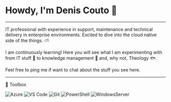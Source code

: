 # Howdy, I'm Denis Couto 👋
---

IT professional with experience in support, maintenance and technical delivery in enterprise environments. Excited to dive into the cloud native side of the things. ⛅

I am continuously learning! Here you will see what I am experimenting with from IT stuff 💾 to knowledge management 🧠 and, why not, Theology 🐟.

Feel free to ping me if want to chat about the stuff you see here.

---

🧰 Toolbox
<!--Toolbox icons -->
![Azure](https://img.shields.io/badge/azure-%230072C6.svg?style=for-the-badge&logo=azure-devops&logoColor=white)
![VS Code](https://img.shields.io/badge/VS%20Code-007ACC.svg?&style=for-the-badge&logo=visual-studio-code&logoColor=white)
![Git](https://img.shields.io/badge/git-%3776AB.svg?style=for-the-badge&logo=git&logoColor=white&color=F05032)
![PowerShell](https://img.shields.io/badge/microsoft-powershell.svg?style=for-the-badge&logo=powershell&color=FFFFFF)
![WindowsServer](https://img.shields.io/badge/microsoft-windows.svg?style=for-the-badge&logo=windows&color=000000)
